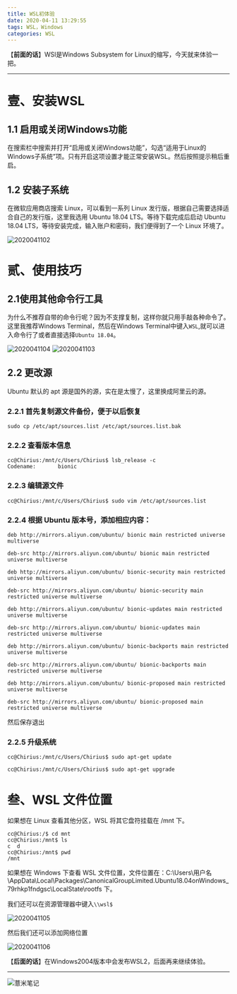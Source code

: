 ```yaml
---
title: WSL初体验
date: 2020-04-11 13:29:55
tags: WSL，Windows
categories: WSL
---
```


【**前面的话**】WSl是Windows Subsystem for Linux的缩写，今天就来体验一把。

---

# 壹、安装WSL

## 1.1 启用或关闭Windows功能

在搜索栏中搜索并打开“启用或关闭Windows功能”，勾选“适用于Linux的Windows子系统”项。只有开启这项设置才能正常安装WSL。然后按照提示稍后重启。

## 1.2 安装子系统

在微软应用商店搜索 Linux，可以看到一系列 Linux 发行版，根据自己需要选择适合自己的发行版，这里我选用 Ubuntu 18.04 LTS。等待下载完成后启动 Ubuntu 18.04 LTS，等待安装完成，输入账户和密码，我们便得到了一个 Linux 环境了。

![2020041102](https://image.eelve.com/eblog/2020041102-b3495d5d24fa4514b2e5293ded3cd61e.png)


# 贰、使用技巧

## 2.1使用其他命令行工具

为什么不推荐自带的命令行呢？因为不支撑复制，这样你就只用手敲各种命令了。这里我推荐Windows Terminal，然后在Windows Terminal中键入`WSL`,就可以进入命令行了或者直接选择`Ubuntu 18.04`。

![2020041104](https://image.eelve.com/eblog/2020041104-617b46212475414ba2a4fd754bb395a8.png)
![2020041103](https://image.eelve.com/eblog/2020041103-dd423936b8d348039cac18e3dd41db08.png)

## 2.2 更改源

Ubuntu 默认的 apt 源是国外的源，实在是太慢了，这里换成阿里云的源。

### 2.2.1 首先复制源文件备份，便于以后恢复

```shell script
sudo cp /etc/apt/sources.list /etc/apt/sources.list.bak
```

### 2.2.2 查看版本信息

```shell script
cc@Chirius:/mnt/c/Users/Chirius$ lsb_release -c
Codename:       bionic
```

### 2.2.3 编辑源文件

```shell script
cc@Chirius:/mnt/c/Users/Chirius$ sudo vim /etc/apt/sources.list
```

### 2.2.4 根据 Ubuntu 版本号，添加相应内容：

```shell script
deb http://mirrors.aliyun.com/ubuntu/ bionic main restricted universe multiverse

deb-src http://mirrors.aliyun.com/ubuntu/ bionic main restricted universe multiverse

deb http://mirrors.aliyun.com/ubuntu/ bionic-security main restricted universe multiverse

deb-src http://mirrors.aliyun.com/ubuntu/ bionic-security main restricted universe multiverse

deb http://mirrors.aliyun.com/ubuntu/ bionic-updates main restricted universe multiverse

deb-src http://mirrors.aliyun.com/ubuntu/ bionic-updates main restricted universe multiverse

deb http://mirrors.aliyun.com/ubuntu/ bionic-backports main restricted universe multiverse

deb-src http://mirrors.aliyun.com/ubuntu/ bionic-backports main restricted universe multiverse

deb http://mirrors.aliyun.com/ubuntu/ bionic-proposed main restricted universe multiverse

deb-src http://mirrors.aliyun.com/ubuntu/ bionic-proposed main restricted universe multiverse
```

然后保存退出

### 2.2.5 升级系统

```shell script
cc@Chirius:/mnt/c/Users/Chirius$ sudo apt-get update
```

```shell script
cc@Chirius:/mnt/c/Users/Chirius$ sudo apt-get upgrade
```

# 叁、WSL 文件位置

如果想在 Linux 查看其他分区，WSL 将其它盘符挂载在 /mnt 下。

```shell script
cc@Chirius:/$ cd mnt
cc@Chirius:/mnt$ ls
c  d
cc@Chirius:/mnt$ pwd
/mnt
```

如果想在 Windows 下查看 WSL 文件位置，文件位置在：C:\Users\用户名\AppData\Local\Packages\CanonicalGroupLimited.Ubuntu18.04onWindows_79rhkp1fndgsc\LocalState\rootfs 下。

我们还可以在资源管理器中键入`\\wsl$`

![2020041105](https://image.eelve.com/eblog/2020041105-c34cdd30c9b24c6e879114f45880091b.png)

然后我们还可以添加网络位置

![2020041106](https://image.eelve.com/eblog/2020041106-564ce889eb8843fe8687d63a2f81fece.png)

【**后面的话**】在Windows2004版本中会发布WSL2，后面再来继续体验。

---

![薏米笔记](https://image.eelve.com/eblog/eblog-b269767ff45b4e01a1c380e38898c1c0.png)
